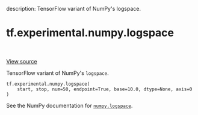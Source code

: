 description: TensorFlow variant of NumPy's logspace.

<div itemscope itemtype="http://developers.google.com/ReferenceObject">
<meta itemprop="name" content="tf.experimental.numpy.logspace" />
<meta itemprop="path" content="Stable" />
</div>

# tf.experimental.numpy.logspace

<!-- Insert buttons and diff -->

<table class="tfo-notebook-buttons tfo-api nocontent" align="left">

</table>

<a target="_blank" class="external" href="/code/stable/tensorflow/python/ops/numpy_ops/np_math_ops.py">View source</a>



TensorFlow variant of NumPy's `logspace`.


<pre class="devsite-click-to-copy prettyprint lang-py tfo-signature-link">
<code>tf.experimental.numpy.logspace(
    start, stop, num=50, endpoint=True, base=10.0, dtype=None, axis=0
)
</code></pre>



<!-- Placeholder for "Used in" -->

See the NumPy documentation for [`numpy.logspace`](https://numpy.org/doc/stable/reference/generated/numpy.logspace.html).